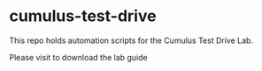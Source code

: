 # cumulus-test-drive
This repo holds automation scripts for the Cumulus Test Drive Lab.

Please visit <URL> to download the lab guide
